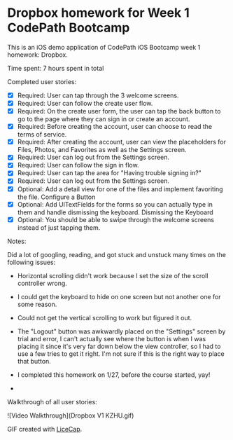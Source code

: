 # Dropbox homework for Week 1 CodePath Bootcamp


This is an iOS demo application of CodePath iOS Bootcamp week 1 homework: Dropbox. 

Time spent: 7 hours spent in total

Completed user stories:

 * [x] Required: User can tap through the 3 welcome screens.
 * [x] Required: User can follow the create user flow.
 * [x] Required: On the create user form, the user can tap the back button to go to the page where they can sign in or create an account.
 * [x] Required: Before creating the account, user can choose to read the terms of service.
 * [x] Required: After creating the account, user can view the placeholders for Files, Photos, and Favorites as well as the Settings screen.
 * [x] Required: User can log out from the Settings screen.
 * [x] Required: User can follow the sign in flow.
 * [x] Required: User can tap the area for "Having trouble signing in?"
 * [x] Required: User can log out from the Settings screen.
 * [x] Optional: Add a detail view for one of the files and implement favoriting the file. Configure a Button
 * [x] Optional: Add UITextFields for the forms so you can actually type in them and handle dismissing the keyboard. Dismissing the Keyboard
 * [x] Optional: You should be able to swipe through the welcome screens instead of just tapping them.

Notes:

Did a lot of googling, reading, and got stuck and unstuck many times on the following issues:

- Horizontal scrolling didn't work because I set the size of the scroll controller wrong. 
- I could get the keyboard to hide on one screen but not another one for some reason. 
- Could not get the vertical scrolling to work but figured it out. 
- The "Logout" button was awkwardly placed on the "Settings" screen by trial and error, I can't actually see where the button is when I was placing it since it's very far down below the view controller, so I had to use a few tries to get it right. I'm not sure if this is the right way to place that button. 

- I completed this homework on 1/27, before the course started, yay!  
- 

Walkthrough of all user stories:

![Video Walkthrough](Dropbox V1 KZHU.gif)

GIF created with [LiceCap](http://www.cockos.com/licecap/).

